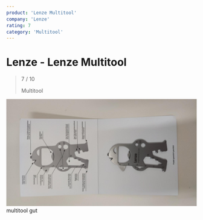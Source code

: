 ```yaml
---
product: 'Lenze Multitool'
company: 'Lenze'
rating: 7
category: 'Multitool'
---
```


# Lenze - Lenze Multitool
>
> 7 / 10
>
> Multitool

![Lenze Multitool](assets\lenze-lenze-multitool-05a801ed-b003-4e81-9472-a022b05114cc.jpg)
multitool gut
